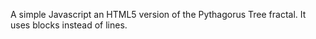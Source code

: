 A simple Javascript an HTML5 version of the Pythagorus Tree fractal. It uses blocks instead of lines.
